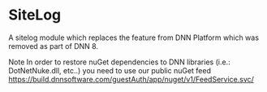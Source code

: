 # SiteLog
A sitelog module which replaces the feature from DNN Platform which was removed as part of DNN 8.

Note 
In order to restore nuGet dependencies to DNN libraries (i.e.: DotNetNuke.dll, etc..) you need to use our public nuGet feed https://build.dnnsoftware.com/guestAuth/app/nuget/v1/FeedService.svc/
